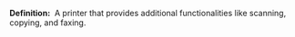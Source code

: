 **Definition:** 
 A printer that provides additional functionalities like scanning, copying, and faxing.
